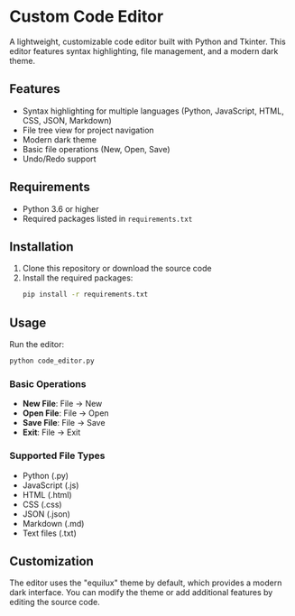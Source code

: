# Custom Code Editor

A lightweight, customizable code editor built with Python and Tkinter. This editor features syntax highlighting, file management, and a modern dark theme.

## Features

- Syntax highlighting for multiple languages (Python, JavaScript, HTML, CSS, JSON, Markdown)
- File tree view for project navigation
- Modern dark theme
- Basic file operations (New, Open, Save)
- Undo/Redo support

## Requirements

- Python 3.6 or higher
- Required packages listed in `requirements.txt`

## Installation

1. Clone this repository or download the source code
2. Install the required packages:
   ```bash
   pip install -r requirements.txt
   ```

## Usage

Run the editor:
```bash
python code_editor.py
```

### Basic Operations

- **New File**: File → New
- **Open File**: File → Open
- **Save File**: File → Save
- **Exit**: File → Exit

### Supported File Types

- Python (.py)
- JavaScript (.js)
- HTML (.html)
- CSS (.css)
- JSON (.json)
- Markdown (.md)
- Text files (.txt)

## Customization

The editor uses the "equilux" theme by default, which provides a modern dark interface. You can modify the theme or add additional features by editing the source code. 